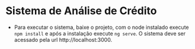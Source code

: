 # Sistema de Análise de Crédito

- Para executar o sistema, baixe o projeto, com o node instalado execute ```npm install``` e após a instalação execute ```ng serve```. O sistema deve ser acessado pela url http://localhost:3000.